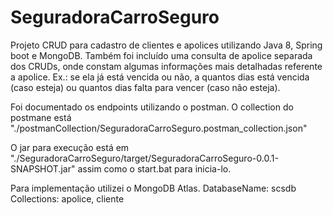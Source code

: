 # SeguradoraCarroSeguro

Projeto CRUD para cadastro de clientes e apolices utilizando Java 8, Spring boot e MongoDB.
Também foi incluído uma consulta de apolice separada dos CRUDs, onde constam algumas informações mais detalhadas referente a apolice.
Ex.: se ela já está vencida ou não, a quantos dias está vencida (caso esteja) ou quantos dias falta para vencer (caso não esteja).

Foi documentado os endpoints utilizando o postman.
O collection do postmane está "./postmanCollection/SeguradoraCarroSeguro.postman_collection.json"

O jar para execução está em "./SeguradoraCarroSeguro/target/SeguradoraCarroSeguro-0.0.1-SNAPSHOT.jar" assim como o start.bat para inicia-lo.

Para implementação utilizei o MongoDB Atlas.
DatabaseName: scsdb
Collections: apolice, cliente
